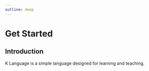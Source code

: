 ```yaml
---
outline: deep
---
```


# Get Started

## Introduction

K Language is a simple language designed for learning and teaching.